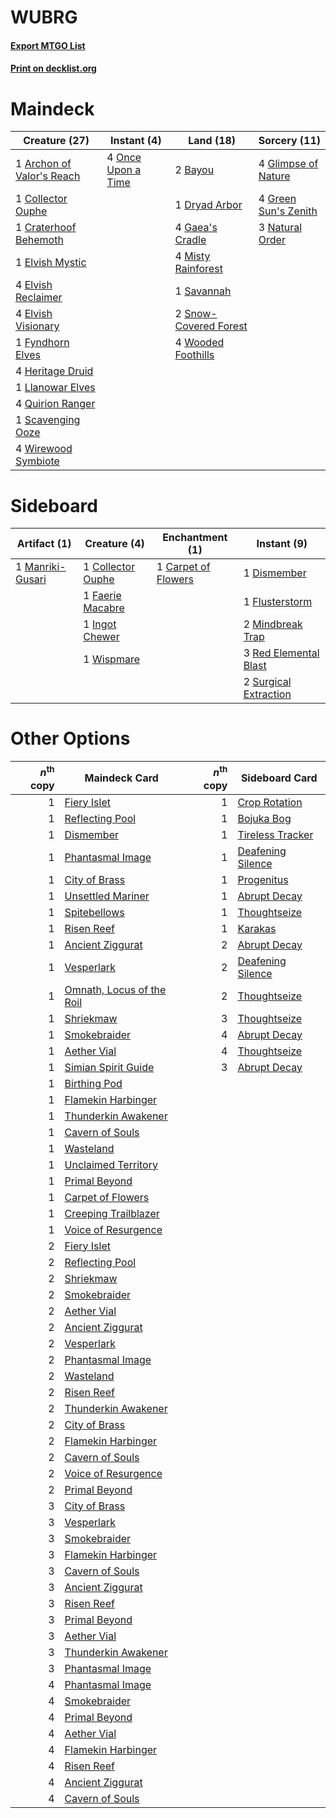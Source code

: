 # WUBRG

#### [Export MTGO List](../collection/WUBRG/WUBRG.txt)
#### [Print on decklist.org](http://decklist.org/?deckmain=1%09Archon%20of%20Valor's%20Reach%0A2%09Bayou%0A1%09Collector%20Ouphe%0A1%09Craterhoof%20Behemoth%0A1%09Dryad%20Arbor%0A1%09Elvish%20Mystic%0A4%09Elvish%20Reclaimer%0A4%09Elvish%20Visionary%0A1%09Fyndhorn%20Elves%0A4%09Gaea's%20Cradle%0A4%09Glimpse%20of%20Nature%0A4%09Green%20Sun's%20Zenith%0A4%09Heritage%20Druid%0A1%09Llanowar%20Elves%0A4%09Misty%20Rainforest%0A3%09Natural%20Order%0A4%09Once%20Upon%20a%20Time%0A4%09Quirion%20Ranger%0A1%09Savannah%0A1%09Scavenging%20Ooze%0A2%09Snow-Covered%20Forest%0A4%09Wirewood%20Symbiote%0A4%09Wooded%20Foothills&deckside=1%09Carpet%20of%20Flowers%0A1%09Collector%20Ouphe%0A1%09Dismember%0A1%09Faerie%20Macabre%0A1%09Flusterstorm%0A1%09Ingot%20Chewer%0A1%09Manriki-Gusari%0A2%09Mindbreak%20Trap%0A3%09Red%20Elemental%20Blast%0A2%09Surgical%20Extraction%0A1%09Wispmare)
# Maindeck

|                                           Creature (27)                                            |                                         Instant (4)                                         |                                           Land (18)                                            |                                         Sorcery (11)                                          |
|----------------------------------------------------------------------------------------------------|---------------------------------------------------------------------------------------------|------------------------------------------------------------------------------------------------|-----------------------------------------------------------------------------------------------|
|1 [Archon of Valor's Reach](http://gatherer.wizards.com/Pages/Card/Details.aspx?multiverseid=446042)|4 [Once Upon a Time](http://gatherer.wizards.com/Pages/Card/Details.aspx?multiverseid=473131)|2 [Bayou](http://gatherer.wizards.com/Pages/Card/Details.aspx?multiverseid=879)                 |4 [Glimpse of Nature](http://gatherer.wizards.com/Pages/Card/Details.aspx?multiverseid=75241)  |
|1 [Collector Ouphe](http://gatherer.wizards.com/Pages/Card/Details.aspx?multiverseid=464107)        |                                                                                             |1 [Dryad Arbor](http://gatherer.wizards.com/Pages/Card/Details.aspx?multiverseid=136196)        |4 [Green Sun's Zenith](http://gatherer.wizards.com/Pages/Card/Details.aspx?multiverseid=413711)|
|1 [Craterhoof Behemoth](http://gatherer.wizards.com/Pages/Card/Details.aspx?multiverseid=240027)    |                                                                                             |4 [Gaea's Cradle](http://gatherer.wizards.com/Pages/Card/Details.aspx?multiverseid=10422)       |3 [Natural Order](http://gatherer.wizards.com/Pages/Card/Details.aspx?multiverseid=413719)     |
|1 [Elvish Mystic](http://gatherer.wizards.com/Pages/Card/Details.aspx?multiverseid=389499)          |                                                                                             |4 [Misty Rainforest](http://gatherer.wizards.com/Pages/Card/Details.aspx?multiverseid=405102)   |                                                                                               |
|4 [Elvish Reclaimer](http://gatherer.wizards.com/Pages/Card/Details.aspx?multiverseid=466923)       |                                                                                             |1 [Savannah](http://gatherer.wizards.com/Pages/Card/Details.aspx?multiverseid=881)              |                                                                                               |
|4 [Elvish Visionary](http://gatherer.wizards.com/Pages/Card/Details.aspx?multiverseid=175124)       |                                                                                             |2 [Snow-Covered Forest](http://gatherer.wizards.com/Pages/Card/Details.aspx?multiverseid=121192)|                                                                                               |
|1 [Fyndhorn Elves](http://gatherer.wizards.com/Pages/Card/Details.aspx?multiverseid=2568)           |                                                                                             |4 [Wooded Foothills](http://gatherer.wizards.com/Pages/Card/Details.aspx?multiverseid=405116)   |                                                                                               |
|4 [Heritage Druid](http://gatherer.wizards.com/Pages/Card/Details.aspx?multiverseid=413713)         |                                                                                             |                                                                                                |                                                                                               |
|1 [Llanowar Elves](http://gatherer.wizards.com/Pages/Card/Details.aspx?multiverseid=129626)         |                                                                                             |                                                                                                |                                                                                               |
|4 [Quirion Ranger](http://gatherer.wizards.com/Pages/Card/Details.aspx?multiverseid=3674)           |                                                                                             |                                                                                                |                                                                                               |
|1 [Scavenging Ooze](http://gatherer.wizards.com/Pages/Card/Details.aspx?multiverseid=420783)        |                                                                                             |                                                                                                |                                                                                               |
|4 [Wirewood Symbiote](http://gatherer.wizards.com/Pages/Card/Details.aspx?multiverseid=159322)      |                                                                                             |                                                                                                |                                                                                               |


# Sideboard

|                                       Artifact (1)                                       |                                        Creature (4)                                        |                                      Enchantment (1)                                       |                                          Instant (9)                                           |
|------------------------------------------------------------------------------------------|--------------------------------------------------------------------------------------------|--------------------------------------------------------------------------------------------|------------------------------------------------------------------------------------------------|
|1 [Manriki-Gusari](http://gatherer.wizards.com/Pages/Card/Details.aspx?multiverseid=74158)|1 [Collector Ouphe](http://gatherer.wizards.com/Pages/Card/Details.aspx?multiverseid=464107)|1 [Carpet of Flowers](http://gatherer.wizards.com/Pages/Card/Details.aspx?multiverseid=5858)|1 [Dismember](http://gatherer.wizards.com/Pages/Card/Details.aspx?multiverseid=382182)          |
|                                                                                          |1 [Faerie Macabre](http://gatherer.wizards.com/Pages/Card/Details.aspx?multiverseid=201822) |                                                                                            |1 [Flusterstorm](http://gatherer.wizards.com/Pages/Card/Details.aspx?multiverseid=228255)       |
|                                                                                          |1 [Ingot Chewer](http://gatherer.wizards.com/Pages/Card/Details.aspx?multiverseid=389558)   |                                                                                            |2 [Mindbreak Trap](http://gatherer.wizards.com/Pages/Card/Details.aspx?multiverseid=197532)     |
|                                                                                          |1 [Wispmare](http://gatherer.wizards.com/Pages/Card/Details.aspx?multiverseid=145974)       |                                                                                            |3 [Red Elemental Blast](http://gatherer.wizards.com/Pages/Card/Details.aspx?multiverseid=814)   |
|                                                                                          |                                                                                            |                                                                                            |2 [Surgical Extraction](http://gatherer.wizards.com/Pages/Card/Details.aspx?multiverseid=397706)|


# Other Options

|*n*<sup>th</sup> copy|                                           Maindeck Card                                            |*n*<sup>th</sup> copy|                                       Sideboard Card                                       |
|--------------------:|----------------------------------------------------------------------------------------------------|--------------------:|--------------------------------------------------------------------------------------------|
|                    1|[Fiery Islet](http://gatherer.wizards.com/Pages/Card/Details.aspx?multiverseid=464187)              |                    1|[Crop Rotation](http://gatherer.wizards.com/Pages/Card/Details.aspx?multiverseid=417430)    |
|                    1|[Reflecting Pool](http://gatherer.wizards.com/Pages/Card/Details.aspx?multiverseid=382342)          |                    1|[Bojuka Bog](http://gatherer.wizards.com/Pages/Card/Details.aspx?multiverseid=376269)       |
|                    1|[Dismember](http://gatherer.wizards.com/Pages/Card/Details.aspx?multiverseid=382182)                |                    1|[Tireless Tracker](http://gatherer.wizards.com/Pages/Card/Details.aspx?multiverseid=409997) |
|                    1|[Phantasmal Image](http://gatherer.wizards.com/Pages/Card/Details.aspx?multiverseid=220099)         |                    1|[Deafening Silence](http://gatherer.wizards.com/Pages/Card/Details.aspx?multiverseid=472972)|
|                    1|[City of Brass](http://gatherer.wizards.com/Pages/Card/Details.aspx?multiverseid=4178)              |                    1|[Progenitus](http://gatherer.wizards.com/Pages/Card/Details.aspx?multiverseid=179496)       |
|                    1|[Unsettled Mariner](http://gatherer.wizards.com/Pages/Card/Details.aspx?multiverseid=464165)        |                    1|[Abrupt Decay](http://gatherer.wizards.com/Pages/Card/Details.aspx?multiverseid=456061)     |
|                    1|[Spitebellows](http://gatherer.wizards.com/Pages/Card/Details.aspx?multiverseid=376515)             |                    1|[Thoughtseize](http://gatherer.wizards.com/Pages/Card/Details.aspx?multiverseid=438676)     |
|                    1|[Risen Reef](http://gatherer.wizards.com/Pages/Card/Details.aspx?multiverseid=466971)               |                    1|[Karakas](http://gatherer.wizards.com/Pages/Card/Details.aspx?multiverseid=413782)          |
|                    1|[Ancient Ziggurat](http://gatherer.wizards.com/Pages/Card/Details.aspx?multiverseid=189271)         |                    2|[Abrupt Decay](http://gatherer.wizards.com/Pages/Card/Details.aspx?multiverseid=456061)     |
|                    1|[Vesperlark](http://gatherer.wizards.com/Pages/Card/Details.aspx?multiverseid=463984)               |                    2|[Deafening Silence](http://gatherer.wizards.com/Pages/Card/Details.aspx?multiverseid=472972)|
|                    1|[Omnath, Locus of the Roil](http://gatherer.wizards.com/Pages/Card/Details.aspx?multiverseid=466970)|                    2|[Thoughtseize](http://gatherer.wizards.com/Pages/Card/Details.aspx?multiverseid=438676)     |
|                    1|[Shriekmaw](http://gatherer.wizards.com/Pages/Card/Details.aspx?multiverseid=220572)                |                    3|[Thoughtseize](http://gatherer.wizards.com/Pages/Card/Details.aspx?multiverseid=438676)     |
|                    1|[Smokebraider](http://gatherer.wizards.com/Pages/Card/Details.aspx?multiverseid=205398)             |                    4|[Abrupt Decay](http://gatherer.wizards.com/Pages/Card/Details.aspx?multiverseid=456061)     |
|                    1|[Aether Vial](http://gatherer.wizards.com/Pages/Card/Details.aspx?multiverseid=48146)               |                    4|[Thoughtseize](http://gatherer.wizards.com/Pages/Card/Details.aspx?multiverseid=438676)     |
|                    1|[Simian Spirit Guide](http://gatherer.wizards.com/Pages/Card/Details.aspx?multiverseid=442137)      |                    3|[Abrupt Decay](http://gatherer.wizards.com/Pages/Card/Details.aspx?multiverseid=456061)     |
|                    1|[Birthing Pod](http://gatherer.wizards.com/Pages/Card/Details.aspx?multiverseid=218006)             |                     |                                                                                            |
|                    1|[Flamekin Harbinger](http://gatherer.wizards.com/Pages/Card/Details.aspx?multiverseid=205395)       |                     |                                                                                            |
|                    1|[Thunderkin Awakener](http://gatherer.wizards.com/Pages/Card/Details.aspx?multiverseid=466916)      |                     |                                                                                            |
|                    1|[Cavern of Souls](http://gatherer.wizards.com/Pages/Card/Details.aspx?multiverseid=278058)          |                     |                                                                                            |
|                    1|[Wasteland](http://gatherer.wizards.com/Pages/Card/Details.aspx?multiverseid=413790)                |                     |                                                                                            |
|                    1|[Unclaimed Territory](http://gatherer.wizards.com/Pages/Card/Details.aspx?multiverseid=435419)      |                     |                                                                                            |
|                    1|[Primal Beyond](http://gatherer.wizards.com/Pages/Card/Details.aspx?multiverseid=153464)            |                     |                                                                                            |
|                    1|[Carpet of Flowers](http://gatherer.wizards.com/Pages/Card/Details.aspx?multiverseid=5858)          |                     |                                                                                            |
|                    1|[Creeping Trailblazer](http://gatherer.wizards.com/Pages/Card/Details.aspx?multiverseid=466961)     |                     |                                                                                            |
|                    1|[Voice of Resurgence](http://gatherer.wizards.com/Pages/Card/Details.aspx?multiverseid=368951)      |                     |                                                                                            |
|                    2|[Fiery Islet](http://gatherer.wizards.com/Pages/Card/Details.aspx?multiverseid=464187)              |                     |                                                                                            |
|                    2|[Reflecting Pool](http://gatherer.wizards.com/Pages/Card/Details.aspx?multiverseid=382342)          |                     |                                                                                            |
|                    2|[Shriekmaw](http://gatherer.wizards.com/Pages/Card/Details.aspx?multiverseid=220572)                |                     |                                                                                            |
|                    2|[Smokebraider](http://gatherer.wizards.com/Pages/Card/Details.aspx?multiverseid=205398)             |                     |                                                                                            |
|                    2|[Aether Vial](http://gatherer.wizards.com/Pages/Card/Details.aspx?multiverseid=48146)               |                     |                                                                                            |
|                    2|[Ancient Ziggurat](http://gatherer.wizards.com/Pages/Card/Details.aspx?multiverseid=189271)         |                     |                                                                                            |
|                    2|[Vesperlark](http://gatherer.wizards.com/Pages/Card/Details.aspx?multiverseid=463984)               |                     |                                                                                            |
|                    2|[Phantasmal Image](http://gatherer.wizards.com/Pages/Card/Details.aspx?multiverseid=220099)         |                     |                                                                                            |
|                    2|[Wasteland](http://gatherer.wizards.com/Pages/Card/Details.aspx?multiverseid=413790)                |                     |                                                                                            |
|                    2|[Risen Reef](http://gatherer.wizards.com/Pages/Card/Details.aspx?multiverseid=466971)               |                     |                                                                                            |
|                    2|[Thunderkin Awakener](http://gatherer.wizards.com/Pages/Card/Details.aspx?multiverseid=466916)      |                     |                                                                                            |
|                    2|[City of Brass](http://gatherer.wizards.com/Pages/Card/Details.aspx?multiverseid=4178)              |                     |                                                                                            |
|                    2|[Flamekin Harbinger](http://gatherer.wizards.com/Pages/Card/Details.aspx?multiverseid=205395)       |                     |                                                                                            |
|                    2|[Cavern of Souls](http://gatherer.wizards.com/Pages/Card/Details.aspx?multiverseid=278058)          |                     |                                                                                            |
|                    2|[Voice of Resurgence](http://gatherer.wizards.com/Pages/Card/Details.aspx?multiverseid=368951)      |                     |                                                                                            |
|                    2|[Primal Beyond](http://gatherer.wizards.com/Pages/Card/Details.aspx?multiverseid=153464)            |                     |                                                                                            |
|                    3|[City of Brass](http://gatherer.wizards.com/Pages/Card/Details.aspx?multiverseid=4178)              |                     |                                                                                            |
|                    3|[Vesperlark](http://gatherer.wizards.com/Pages/Card/Details.aspx?multiverseid=463984)               |                     |                                                                                            |
|                    3|[Smokebraider](http://gatherer.wizards.com/Pages/Card/Details.aspx?multiverseid=205398)             |                     |                                                                                            |
|                    3|[Flamekin Harbinger](http://gatherer.wizards.com/Pages/Card/Details.aspx?multiverseid=205395)       |                     |                                                                                            |
|                    3|[Cavern of Souls](http://gatherer.wizards.com/Pages/Card/Details.aspx?multiverseid=278058)          |                     |                                                                                            |
|                    3|[Ancient Ziggurat](http://gatherer.wizards.com/Pages/Card/Details.aspx?multiverseid=189271)         |                     |                                                                                            |
|                    3|[Risen Reef](http://gatherer.wizards.com/Pages/Card/Details.aspx?multiverseid=466971)               |                     |                                                                                            |
|                    3|[Primal Beyond](http://gatherer.wizards.com/Pages/Card/Details.aspx?multiverseid=153464)            |                     |                                                                                            |
|                    3|[Aether Vial](http://gatherer.wizards.com/Pages/Card/Details.aspx?multiverseid=48146)               |                     |                                                                                            |
|                    3|[Thunderkin Awakener](http://gatherer.wizards.com/Pages/Card/Details.aspx?multiverseid=466916)      |                     |                                                                                            |
|                    3|[Phantasmal Image](http://gatherer.wizards.com/Pages/Card/Details.aspx?multiverseid=220099)         |                     |                                                                                            |
|                    4|[Phantasmal Image](http://gatherer.wizards.com/Pages/Card/Details.aspx?multiverseid=220099)         |                     |                                                                                            |
|                    4|[Smokebraider](http://gatherer.wizards.com/Pages/Card/Details.aspx?multiverseid=205398)             |                     |                                                                                            |
|                    4|[Primal Beyond](http://gatherer.wizards.com/Pages/Card/Details.aspx?multiverseid=153464)            |                     |                                                                                            |
|                    4|[Aether Vial](http://gatherer.wizards.com/Pages/Card/Details.aspx?multiverseid=48146)               |                     |                                                                                            |
|                    4|[Flamekin Harbinger](http://gatherer.wizards.com/Pages/Card/Details.aspx?multiverseid=205395)       |                     |                                                                                            |
|                    4|[Risen Reef](http://gatherer.wizards.com/Pages/Card/Details.aspx?multiverseid=466971)               |                     |                                                                                            |
|                    4|[Ancient Ziggurat](http://gatherer.wizards.com/Pages/Card/Details.aspx?multiverseid=189271)         |                     |                                                                                            |
|                    4|[Cavern of Souls](http://gatherer.wizards.com/Pages/Card/Details.aspx?multiverseid=278058)          |                     |                                                                                            |

